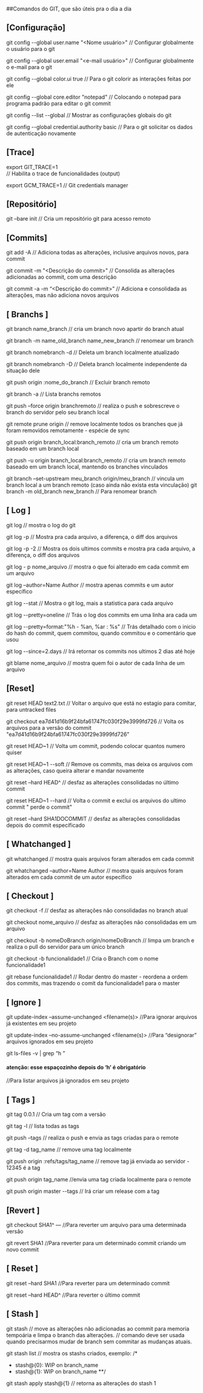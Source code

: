 ##Comandos do GIT, que são úteis pra o dia a dia

## [Configuração]
git config --global user.name "<Nome usuário>"
// Configurar globalmente o usuário para o git

git config --global user.email "<e-mail usuário>"
// Configurar globalmente o e-mail para o git

git config --global color.ui true 
// Para o git colorir as interações feitas por ele

git config --global core.editor "notepad" 
// Colocando o notepad para programa padrão para editar o git commit

git config --list --global 
// Mostrar as configurações globais do git

 git config --global credential.authority basic 
 // Para o git solicitar os dados de autenticação novamente
 
 
## [Trace]
export GIT_TRACE=1  
// Habilita o trace de funcionalidades (output) 

export GCM_TRACE=1 
// Git credentials manager
 
 
## [Repositório]
git –bare init
// Cria um repositório git para acesso remoto


## [Commits]

git add -A
// Adiciona todas as alterações, inclusive arquivos novos,  para commit

git commit -m "<Descrição do commit>"
// Consolida as alterações adicionadas ao commit, com uma descrição

git commit -a -m “<Descrição do commit>”
// Adiciona e consolidada as alterações, mas não adiciona novos arquivos


## [ Branchs ]

git branch name_branch
// cria um branch novo apartir do branch atual

git branch -m name_old_branch name_new_branch
// renomear um branch

git branch nomebranch -d
// Deleta um branch localmente atualizado

git branch nomebranch -D
// Deleta branch localmente independente da situação dele

git push origin :nome_do_branch
// Excluir branch remoto

git branch -a
// Lista branchs remotos

git push –force origin branchremoto
// realiza o push e sobrescreve o branch do servidor pelo seu branch local

git remote prune origin
// remove localmente todos os branches que já foram removidos remotamente - espécie de sync

git push origin branch_local:branch_remoto
// cria um branch remoto baseado em um branch local

git push -u origin branch_local:branch_remoto
// cria um branch remoto baseado em um branch local, mantendo os branches vinculados 

git branch –set-upstream meu_branch origin/meu_branch
// vincula um branch local a um branch remoto (caso ainda não exista esta vinculação)
git branch -m old_branch new_branch
// Para renomear branch


## [ Log ]

git log 
// mostra o log do git

git log -p 
// Mostra pra cada arquivo, a diferença, o diff dos arquivos

git log -p -2
// Mostra os dois ultimos commits e mostra pra cada arquivo, a diferença, o diff dos arquivos

git log - p nome_arquivo
// mostra o que foi alterado em cada commit em um arquivo

git log –author=Name Author
// mostra apenas commits e um autor específico

git log --stat 
// Mostra o git log, mais a statistica para cada arquivo

git log --pretty=oneline 
// Trás o log dos commits em uma linha ara cada um

git log --pretty=format:"%h - %an, %ar : %s" 
// Trás detalhado com o inicio do hash do commit, quem commitou, quando commitou e o comentário que usou

git log --since=2.days 
// Irá retornar os commits nos ultimos 2 dias até hoje

git blame nome_arquivo
// mostra quem foi o autor de cada linha de um arquivo


## [Reset]

git reset HEAD text2.txt 
// Voltar o arquivo que está no estagio para comitar, para untracked files

git checkout  ea7d41d16b9f24bfa61747fc030f29e3999fd726 
// Volta os arquivos para a versão do commit "ea7d41d16b9f24bfa61747fc030f29e3999fd726"

git reset HEAD~1 
// Volta um commit, podendo colocar quantos numero quiser

git reset HEAD~1 --soft 
// Remove os commits, mas deixa os arquivos com as alterações, caso queira alterar e mandar novamente

git reset –hard HEAD^
// desfaz as alterações consolidadas no último commit

git reset HEAD~1 --hard 
// Volta o commit e exclui os arquivos do ultimo commit " perde o commit"

git reset –hard SHA1DOCOMMIT
// desfaz as alterações consolidadas depois do commit específicado

## [ Whatchanged ]
git whatchanged
// mostra quais arquivos foram alterados em cada commit

git whatchanged –author=Name Author
// mostra quais arquivos foram alterados em cada commit de um autor específico


## [ Checkout ]

git checkout -f
// desfaz as alterações não consolidadas no branch atual

git checkout nome_arquivo
// desfaz as alterações não consolidadas em um arquivo

git checkout -b nomeDoBranch origin/nomeDoBranch
// limpa um branch e realiza o pull do servidor para um único branch

git checkout -b funcionalidade1 
// Cria o Branch com o nome funcionalidade1

git rebase funcionalidade1 
// Rodar dentro do master - reordena a ordem dos commits, mas trazendo o comit da funcionalidade1 para o master


## [ Ignore ]

git update-index –assume-unchanged <filename(s)>
//Para ignorar arquivos já existentes em seu projeto

git update-index –no-assume-unchanged <filename(s)>
//Para “designorar” arquivos ignorados em seu projeto

git ls-files -v | grep “h ”
####  atenção: esse espaçozinho depois do ‘h’ é obrigatório ####
//Para listar arquivos já ignorados em seu projeto


## [ Tags ]

git tag 0.0.1 
// Cria um tag com a versão

git tag -l 
// lista todas as tags

git push –tags
// realiza o push e envia as tags criadas para o remote

git tag -d tag_name
// remove uma tag localmente

git push origin :refs/tags/tag_name
// remove tag já enviada ao servidor - 12345 é a tag

git push origin tag_name
//envia uma tag criada localmente para o remote

git push origin master --tags 
// Irá criar um release com a tag


## [Revert ]

git checkout SHA1^ — <filename>
//Para reverter um arquivo para uma determinada versão

git revert SHA1
//Para reverter para um determinado commit criando um novo commit


## [ Reset ]

git reset –hard SHA1
//Para reverter para um determinado commit

git reset –hard HEAD^
//Para reverter o último commit


## [ Stash ]

git stash
// move as alterações não adicionadas ao commit para memoria tempoária e limpa o branch das alterações.
// comando deve ser usada quando precisarmos mudar de branch sem commitar as mudanças atuais.

git stash list
// mostra os stashs criados, exemplo:
/*
 *   stash@{0}: WIP on branch_name
 *   stash@{1}: WIP on branch_name
**/

git stash apply stash@{1}
// retorna as alterações do stash 1
